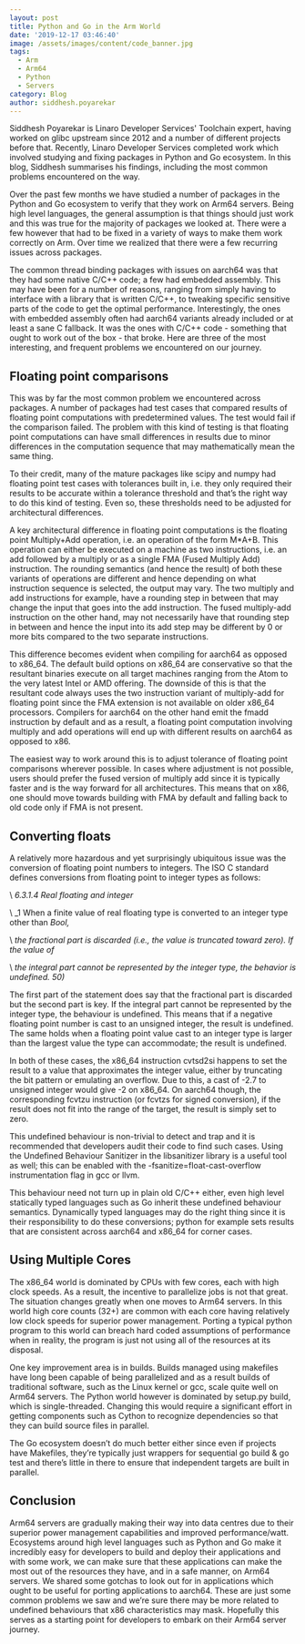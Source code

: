 ```yaml
---
layout: post
title: Python and Go in the Arm World
date: '2019-12-17 03:46:40'
image: /assets/images/content/code_banner.jpg
tags:
  - Arm
  - Arm64
  - Python
  - Servers
category: Blog
author: siddhesh.poyarekar
---
```

Siddhesh Poyarekar is Linaro Developer Services' Toolchain expert, having worked on glibc upstream since 2012 and a number of different projects before that. Recently, Linaro Developer Services completed work which involved studying and fixing packages in Python and Go ecosystem. In this blog, Siddhesh summarises his findings, including the most common problems encountered on the way.

Over the past few months we have studied a number of packages in the Python and Go ecosystem to verify that they work on Arm64 servers. Being high level languages, the general assumption is that things should just work and this was true for the majority of packages we looked at. There were a few however that had to be fixed in a variety of ways to make them work correctly on Arm.  Over time we realized that there were a few recurring issues across packages.

The common thread binding packages with issues on aarch64 was that they had some native C/C++ code; a few had embedded assembly.  This may have been for a number of reasons, ranging from simply having to interface with a library that is written C/C++, to tweaking specific sensitive parts of the code to get the optimal performance.  Interestingly, the ones with embedded assembly often had aarch64 variants already included or at least a sane C fallback. It was the ones with C/C++ code - something that ought to work out of the box - that broke.  Here are three of the most interesting, and frequent problems we encountered on our journey.

## Floating point comparisons

This was by far the most common problem we encountered across packages. A number of packages had test cases that compared results of floating point computations with predetermined values. The test would fail if the comparison failed. The problem with this kind of testing is that floating point computations can have small differences in results due to minor differences in the computation sequence that may mathematically mean the same thing.

To their credit, many of the mature packages like scipy and numpy had floating point test cases with tolerances built in, i.e. they only required their results to be accurate within a tolerance threshold and that’s the right way to do this kind of testing. Even so, these thresholds need to be adjusted for architectural differences.

A key architectural difference in floating point computations is the floating point Multiply+Add operation, i.e. an operation of the form M*A+B. This operation can either be executed on a machine as two instructions, i.e. an add followed by a multiply or as a single FMA (Fused Multiply Add) instruction.  The rounding semantics (and hence the result) of both these variants of operations are different and hence depending on what instruction sequence is selected, the output may vary.  The two multiply and add instructions for example, have a rounding step in between that may change the input that goes into the add instruction. The fused multiply-add instruction on the other hand, may not necessarily have that rounding step in between and hence the input into its add step may be different by 0 or more bits compared to the two separate instructions.

This difference becomes evident when compiling for aarch64 as opposed to x86_64.  The default build options on x86_64 are conservative so that the resultant binaries execute on all target machines ranging from the Atom to the very latest Intel or AMD offering.  The downside of this is that the resultant code always uses the two instruction variant of multiply-add for floating point since the FMA extension is not available on older x86_64 processors.  Compilers for aarch64 on the other hand emit the fmadd instruction by default and as a result, a floating point computation involving multiply and add operations will end up with different results on aarch64 as opposed to x86.

The easiest way to work around this is to adjust tolerance of floating point comparisons wherever possible. In cases where adjustment is not possible, users should prefer the fused version of multiply add since it is typically faster and is the way forward for all architectures.  This means that on x86, one should move towards building with FMA by default and falling back to old code only if FMA is not present.

## Converting floats

A relatively more hazardous and yet surprisingly ubiquitous issue was the conversion of floating point numbers to integers. The ISO C standard defines conversions from floating point to integer types as follows:

\    _6.3.1.4 Real floating and integer_

\    _1 When a finite value of real floating type is converted to an integer type other than _Bool,_

\    _the fractional part is discarded (i.e., the value is truncated toward zero). If the value of_

\    _the integral part cannot be represented by the integer type, the behavior is undefined. 50)_

The first part of the statement does say that the fractional part is discarded but the second part is key.  If the integral part cannot be represented by the integer type, the behaviour is undefined. This means that if a negative floating point number is cast to an unsigned integer, the result is undefined. The same holds when a floating point value cast to an integer type is larger than the largest value the type can accommodate; the result is undefined.

In both of these cases, the x86_64 instruction cvtsd2si happens to set the result to a value that approximates the integer value, either by truncating the bit pattern or emulating an overflow.  Due to this, a cast of -2.7 to unsigned integer would give -2 on x86_64.  On aarch64 though, the corresponding fcvtzu instruction (or fcvtzs for signed conversion), if the result does not fit into the range of the target, the result is simply set to zero.

This undefined behaviour is non-trivial to detect and trap and it is recommended that developers audit their code to find such cases.  Using the Undefined Behaviour Sanitizer in the libsanitizer library is a useful tool as well; this can be enabled with the -fsanitize=float-cast-overflow instrumentation flag in gcc or llvm.

This behaviour need not turn up in plain old C/C++ either, even high level statically typed languages such as Go inherit these undefined behaviour semantics. Dynamically typed languages may do the right thing since it is their responsibility to do these conversions; python for example sets results that are consistent across aarch64 and x86_64 for corner cases.

## Using Multiple Cores

The x86_64 world is dominated by CPUs with few cores, each with high clock speeds.  As a result, the incentive to parallelize jobs is not that great.  The situation changes greatly when one moves to Arm64 servers.  In this world high core counts (32+) are common with each core having relatively low clock speeds for superior power management.  Porting a typical python program to this world can breach hard coded assumptions of performance when in reality, the program is just not using all of the resources at its disposal.

One key improvement area is in builds. Builds managed using makefiles have long been capable of being parallelized and as a result builds of traditional software, such as the Linux kernel or gcc, scale quite well on Arm64 servers. The Python world however is dominated by setup.py build, which is single-threaded. Changing this would require a significant effort in getting components such as Cython to recognize dependencies so that they can build source files in parallel.

The Go ecosystem doesn’t do much better either since even if projects have Makefiles, they’re typically just wrappers for sequential go build & go test and there’s little in there to ensure that independent targets are built in parallel.

## Conclusion

Arm64 servers are gradually making their way into data centres due to their superior power management capabilities and improved performance/watt.  Ecosystems around high level languages such as Python and Go make it incredibly easy for developers to build and deploy their applications and with some work, we can make sure that these applications can make the most out of the resources they have, and in a safe manner, on Arm64 servers. We shared some gotchas to look out for in applications which ought to be useful for porting applications to aarch64.  These are just some common problems we saw and we’re sure there may be more related to undefined behaviours that x86 characteristics may mask.  Hopefully this serves as a starting point for developers to embark on their Arm64 server journey.

